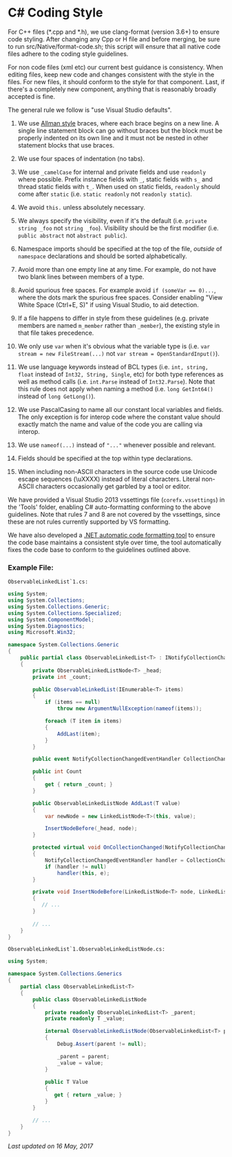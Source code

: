 C# Coding Style
===============

For C++ files (*.cpp and *.h), we use clang-format (version 3.6+) to ensure code styling. After changing any Cpp or H file and before merging, be sure to run src/Native/format-code.sh; this script will ensure that all native code files adhere to the coding style guidelines.

For non code files (xml etc) our current best guidance is consistency. When editing files, keep new code and changes consistent with the style in the files. For new files, it should conform to the style for that component. Last, if there's a completely new component, anything that is reasonably broadly accepted is fine.

The general rule we follow is "use Visual Studio defaults".

1. We use [Allman style](http://en.wikipedia.org/wiki/Indent_style#Allman_style) braces, where each brace begins on a new line. A single line statement block can go without braces but the block must be properly indented on its own line and it must not be nested in other statement blocks that use braces. 

2. We use four spaces of indentation (no tabs).

3. We use `_camelCase` for internal and private fields and use `readonly` where possible. Prefix instance fields with `_`, static fields with `s_` and thread static fields with `t_`. When used on static fields, `readonly` should come after `static` (i.e. `static readonly` not `readonly static`).

4. We avoid `this.` unless absolutely necessary. 

5. We always specify the visibility, even if it's the default (i.e. `private string _foo` not `string _foo`). Visibility should be the first modifier (i.e. `public abstract` not `abstract public`).

6. Namespace imports should be specified at the top of the file, *outside* of `namespace` declarations and should be sorted alphabetically.

7. Avoid more than one empty line at any time. For example, do not have two blank lines between members of a type.

8. Avoid spurious free spaces. For example avoid `if (someVar == 0)...`, where the dots mark the spurious free spaces. Consider enabling "View White Space (Ctrl+E, S)" if using Visual Studio, to aid detection.

9. If a file happens to differ in style from these guidelines (e.g. private members are named `m_member` rather than `_member`), the existing style in that file takes precedence.

10. We only use `var` when it's obvious what the variable type is (i.e. `var stream = new FileStream(...)` not `var stream = OpenStandardInput()`).

11. We use language keywords instead of BCL types (i.e. `int, string, float` instead of `Int32, String, Single`, etc) for both type references as well as method calls (i.e. `int.Parse` instead of `Int32.Parse`). Note that this rule does not apply when naming a method (i.e. `long GetInt64()` instead of `long GetLong()`).

12. We use PascalCasing to name all our constant local variables and fields. The only exception is for interop code where the constant value should exactly match the name and value of the code you are calling via interop.

13. We use ```nameof(...)``` instead of ```"..."``` whenever possible and relevant.

14. Fields should be specified at the top within type declarations.

15. When including non-ASCII characters in the source code use Unicode escape sequences (\uXXXX) instead of literal characters. Literal non-ASCII characters occasionally get garbled by a tool or editor.

We have provided a Visual Studio 2013 vssettings file (`corefx.vssettings`) in the 'Tools' folder, enabling C# auto-formatting conforming to the above guidelines. Note that rules 7 and 8 are not covered by the vssettings, since these are not rules currently supported by VS formatting.

We have also developed a [.NET automatic code formatting tool](https://go.lizoc.com/download/dotnetautoformatter) to ensure the code base maintains a consistent style over time, the tool automatically fixes the code base to conform to the guidelines outlined above.

### Example File:

``ObservableLinkedList`1.cs:``

```C#
using System;
using System.Collections;
using System.Collections.Generic;
using System.Collections.Specialized;
using System.ComponentModel;
using System.Diagnostics;
using Microsoft.Win32;

namespace System.Collections.Generic
{
    public partial class ObservableLinkedList<T> : INotifyCollectionChanged, INotifyPropertyChanged
    {
        private ObservableLinkedListNode<T> _head;
        private int _count;

        public ObservableLinkedList(IEnumerable<T> items)
        {
            if (items == null)
                throw new ArgumentNullException(nameof(items));

            foreach (T item in items)
            {
                AddLast(item);
            }
        }

        public event NotifyCollectionChangedEventHandler CollectionChanged;

        public int Count
        {
            get { return _count; }
        }

        public ObservableLinkedListNode AddLast(T value) 
        {
            var newNode = new LinkedListNode<T>(this, value);

            InsertNodeBefore(_head, node);
        }

        protected virtual void OnCollectionChanged(NotifyCollectionChangedEventArgs e)
        {
            NotifyCollectionChangedEventHandler handler = CollectionChanged;
            if (handler != null)
                handler(this, e);
        }

        private void InsertNodeBefore(LinkedListNode<T> node, LinkedListNode<T> newNode)
        {
           // ...
        }
        
        // ...
    }
}
```

``ObservableLinkedList`1.ObservableLinkedListNode.cs:``

```C#
using System;

namespace System.Collections.Generics
{
    partial class ObservableLinkedList<T>
    {
        public class ObservableLinkedListNode
        {
            private readonly ObservableLinkedList<T> _parent;
            private readonly T _value;

            internal ObservableLinkedListNode(ObservableLinkedList<T> parent, T value)
            {
                Debug.Assert(parent != null);

                _parent = parent;
                _value = value;
            }
            
            public T Value
            {
               get { return _value; }
            }
        }

        // ...
    }
}
```


*Last updated on 16 May, 2017*

